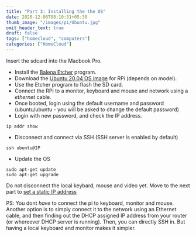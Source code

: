 ```yaml
---
title: "Part 3: Installing the the OS"
date: 2020-12-06T08:10:51+05:30
thumb_image: "/images/pi/Ubuntu.jpg"
omit_header_text: true
draft: false
tags: ["homecloud", "computers"]
categories: ["HomeCloud"]
---
```


Insert the sdcard into the Macbook Pro. 

- Install the [Balena Etcher](https://www.balena.io/etcher/) program.
- Download the [Ubuntu 20.04 OS image](https://ubuntu.com/download/raspberry-pi) for RPi (depends on model).
- Use the Etcher program to flash the SD card. 
- Connect the RPi to a monitor, keyboard and mouse and network using a *ethernet* cable.
- Once booted, login using the default username and password (ubuntu/ubuntu - you will be asked to change the default password)
- Login with new password, and check the IP address.
```
ip addr show
```
- Disconnect and connect via SSH (SSH server is enabled by default)
```
ssh ubuntu@IP
```
- Update the OS

```
sudo apt-get update
sudo apt-get upgrade
```

Do not disconnect the local keybard, mouse and video yet. Move to the next part to [set a static IP address](/posts/pi/4_pihome_configue_ip)

PS: You dont *have* to connect the pi to keyboard, monitor and mouse. Another option is to simply connect it to the network using an Ethernet cable, and then finding out the DHCP assigned IP address from your router (or whereever DHCP server is running). Then, you can directly SSH in. But having a local keyboard and monitor makes it simpler. 